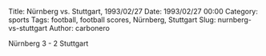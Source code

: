 Title: Nürnberg vs. Stuttgart, 1993/02/27
Date: 1993/02/27 00:00
Category: sports
Tags: football, football scores, Nürnberg, Stuttgart
Slug: nurnberg-vs-stuttgart
Author: carbonero


Nürnberg 3 - 2 Stuttgart
